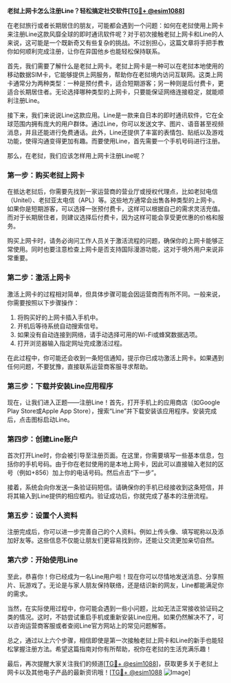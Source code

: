 **老挝上网卡怎么注册Line？轻松搞定社交软件[[TG💪+ @esim1088](https://t.me/s/esim1088)]**

在老挝旅行或者长期居住的朋友，可能都会遇到一个问题：如何在老挝使用上网卡来注册Line这款风靡全球的即时通讯软件呢？对于初次接触老挝上网卡和Line的人来说，这可能是一个既新奇又有些复杂的挑战。不过别担心，这篇文章将手把手教你如何顺利完成注册，让你在异国他乡也能轻松保持联系。

首先，我们需要了解什么是老挝上网卡。老挝上网卡是一种可以在老挝本地使用的移动数据SIM卡，它能够提供上网服务，帮助你在老挝境内访问互联网。这类上网卡通常分为两种类型：一种是预付费卡，适合短期游客；另一种则是后付费卡，更适合长期居住者。无论选择哪种类型的上网卡，只要能保证网络连接稳定，就能顺利注册Line。

接下来，我们来说说Line这款应用。Line是一款来自日本的即时通讯软件，它在全球范围内拥有庞大的用户群体。通过Line，你可以发送文字、图片、语音甚至视频消息，并且还能进行免费通话。此外，Line还提供了丰富的表情包、贴纸以及游戏功能，使得沟通变得更加有趣。而要使用Line，首先需要一个手机号码进行注册。

那么，在老挝，我们应该怎样用上网卡注册Line呢？

### 第一步：购买老挝上网卡

在抵达老挝后，你需要先找到一家运营商的营业厅或授权代理点，比如老挝电信（Unitel）、老挝亚太电信（APL）等。这些地方通常会出售各种类型的上网卡。如果你是短期游客，可以选择一张预付费卡，这样可以根据自己的需求灵活充值。而对于长期居住者，则建议选择后付费卡，因为这样可能会享受更优惠的价格和服务。

购买上网卡时，请务必询问工作人员关于激活流程的问题，确保你的上网卡能够正常使用。同时也要注意检查上网卡是否支持国际漫游功能，这对于境外用户来说非常重要。

### 第二步：激活上网卡

激活上网卡的过程相对简单，但具体步骤可能会因运营商而有所不同。一般来说，你需要按照以下步骤操作：

1. 将购买好的上网卡插入手机中。
2. 开机后等待系统自动搜索信号。
3. 如果没有自动连接到网络，请手动选择可用的Wi-Fi或蜂窝数据选项。
4. 打开浏览器输入指定网址完成激活过程。

在此过程中，你可能还会收到一条短信通知，提示你已成功激活上网卡。如果遇到任何问题，不要犹豫，直接联系运营商客服寻求帮助。

### 第三步：下载并安装Line应用程序

现在，让我们进入正题——注册Line！首先，打开手机上的应用商店（如Google Play Store或Apple App Store），搜索“Line”并下载安装该应用程序。安装完成后，点击图标启动Line。

### 第四步：创建Line账户

首次打开Line时，你会被引导至注册页面。在这里，你需要填写一些基本信息，包括你的手机号码。由于你在老挝使用的是本地上网卡，因此可以直接输入老挝的区号（例如+856）加上你的电话号码。然后点击“下一步”。

接着，系统会向你发送一条验证码短信。请确保你的手机已经接收到这条短信，并将其输入到Line提供的相应框内。验证成功后，你就完成了基本的注册流程。

### 第五步：设置个人资料

注册完成后，你可以进一步完善自己的个人资料。例如上传头像、填写昵称以及添加好友等。这些信息不仅能让朋友们更容易找到你，还能让交流更加亲切自然。

### 第六步：开始使用Line

至此，恭喜你！你已经成为一名Line用户啦！现在你可以尽情地发送消息、分享照片、玩游戏了。无论是与家人朋友保持联络，还是结识新的网友，Line都能满足你的需求。

当然，在实际使用过程中，你可能会遇到一些小问题，比如无法正常接收验证码之类的情况。这时，不妨尝试重启手机或重新安装Line应用。如果仍然解决不了，可以咨询运营商客服或者查阅Line官方网站上的常见问题解答。

总之，通过以上六个步骤，相信即使是第一次接触老挝上网卡和Line的新手也能轻松掌握注册方法。希望这篇指南对你有所帮助，祝你在老挝的生活充满乐趣！

最后，再次提醒大家关注我们的频道[[TG💪+ @esim1088](https://t.me/s/esim1088)]，获取更多关于老挝上网卡以及其他电子产品的最新资讯哦！[[TG💪+ @esim1088](https://t.me/s/esim1088) ![Image](https://i.postimg.cc/4NQfJmqS/Snipaste-2025-05-13-00-14-12.png)]